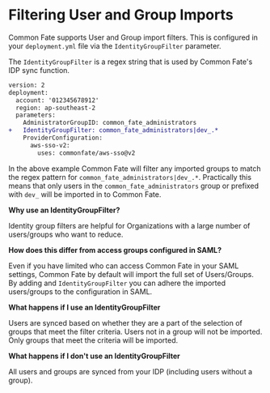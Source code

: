# Filtering User and Group Imports

Common Fate supports User and Group import filters. This is configured in your `deployment.yml` file via the `IdentityGroupFilter` parameter.

The `IdentityGroupFilter` is a regex string that is used by Common Fate's IDP sync function.

```diff
version: 2
deployment:
  account: '012345678912'
  region: ap-southeast-2
  parameters:
    AdministratorGroupID: common_fate_administrators
+   IdentityGroupFilter: common_fate_administrators|dev_.*
    ProviderConfiguration:
      aws-sso-v2:
        uses: commonfate/aws-sso@v2
```

In the above example Common Fate will filter any imported groups to match the regex pattern for `common_fate_administrators|dev_.*`. Practically this means that only users in the `common_fate_administrators` group or prefixed with `dev_` will be imported in to Common Fate.

**Why use an IdentityGroupFilter?**

Identity group filters are helpful for Organizations with a large number of users/groups who want to reduce.

**How does this differ from access groups configured in SAML?**

Even if you have limited who can access Common Fate in your SAML settings, Common Fate by default will import the full set of Users/Groups. By adding and `IdentityGroupFilter` you can adhere the imported users/groups to the configuration in SAML.

**What happens if I use an IdentityGroupFilter**

Users are synced based on whether they are a part of the selection of groups that meet the filter criteria. Users not in a group will not be imported. Only groups that meet the criteria will be imported.

**What happens if I don't use an IdentityGroupFilter**

All users and groups are synced from your IDP (including users without a group).

